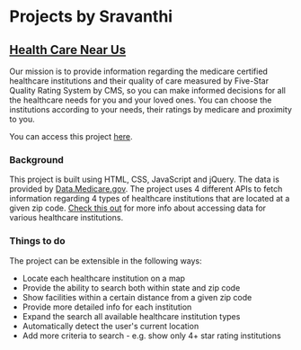 # Projects by Sravanthi

## [Health Care Near Us](/healthcarenearus)
Our mission is to provide information regarding the medicare certified healthcare institutions and their quality of care measured by Five-Star Quality Rating System by CMS, so you can make informed decisions for all the healthcare needs for you and your loved ones. You can choose the institutions according to your needs, their ratings by medicare and proximity to you.

You can access this project [here](/healthcarenearus).

### Background
This project is built using HTML, CSS, JavaScript and jQuery. The data is provided by [Data.Medicare.gov](https://data.medicare.gov/). The project uses 4 different APIs to fetch information regarding 4 types of healthcare institutions that are located at a given zip code. [Check this out](https://data.medicare.gov/about) for more info about accessing data for various healthcare institutions.

### Things to do
The project can be extensible in the following ways:
* Locate each healthcare institution on a map
* Provide the ability to search both within state and zip code
* Show facilities within a certain distance from a given zip code
* Provide more detailed info for each institution
* Expand the search all available healthcare institution types
* Automatically detect the user's current location
* Add more criteria to search - e.g. show only 4+ star rating institutions

